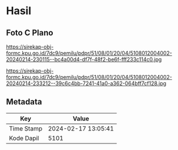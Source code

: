 # Hasil

## Foto C Plano

https://sirekap-obj-formc.kpu.go.id/7dc9/pemilu/pdpr/51/08/01/20/04/5108012004002-20240214-230115--bc4a00d4-df7f-48f2-be6f-fff233c114c0.jpg

https://sirekap-obj-formc.kpu.go.id/7dc9/pemilu/pdpr/51/08/01/20/04/5108012004002-20240214-233212--39c6c4bb-7241-41a0-a362-064bff7cf128.jpg


## Metadata

| Key        | Value               |
| ---------- | ------------------- |
| Time Stamp | 2024-02-17 13:05:41 |
| Kode Dapil | 5101                |



